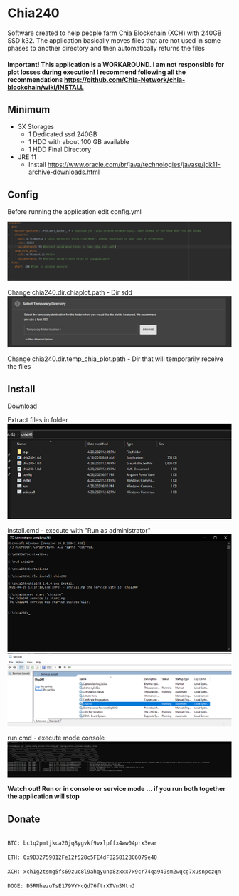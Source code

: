 # Chia240

Software created to help people farm Chia Blockchain (XCH) with 240GB SSD k32.
The application basically moves files that are not used in some phases to another directory and then automatically returns the files


#### Important! This application is a WORKAROUND. I am not responsible for plot losses during execution! I recommend following all the recommendations https://github.com/Chia-Network/chia-blockchain/wiki/INSTALL



## Minimum 
* 3X Storages
   * 1 Dedicated ssd 240GB
   * 1 HDD with about 100 GB available
   * 1 HDD Final Directory
* JRE 11
  * Install https://www.oracle.com/br/java/technologies/javase/jdk11-archive-downloads.html
  
  
## Config


Before running the application edit config.yml

![imagem](https://github.com/HerlanderAlmeida/chia240/blob/main/config.PNG?raw=true)

Change chia240.dir.chiaplot.path  - Dir sdd 
![imagem](https://github.com/HerlanderAlmeida/chia240/blob/main/tempplot.PNG?raw=true)

Change chia240.dir.temp_chia_plot.path - Dir that will temporarily receive the files



## Install
 
 [Download](https://github.com/HerlanderAlmeida/chia240/blob/main/chia240.zip)
 
 Extract files in folder
 ![imagem](https://github.com/HerlanderAlmeida/chia240/blob/main/dirextract.PNG?raw=true)
 
 install.cmd - execute with "Run as administrator"
 ![install](https://github.com/HerlanderAlmeida/chia240/blob/main/install_service.PNG?raw=true)
 ![valid service](https://github.com/HerlanderAlmeida/chia240/blob/main/install_service_valid.PNG?raw=true)
 
 run.cmd - execute mode console
 ![run console](https://github.com/HerlanderAlmeida/chia240/blob/main/run-console.PNG?raw=true)
 
**Watch out! Run or in console or service mode ... if you run both together the application will stop**

## Donate

```

BTC: bc1q2pmtjkca20jq8ygvkf9vxlpffx4ww04prx3ear

ETH: 0x9D32759012Fe12f528c5FE4dFB25812BC6079e40

XCH: xch1g2tsmg5fs69zuc8l9ahqyunp8zxxx7x9cr74qa949sm2wqcg7xusnpczqn

DOGE: D5RNhezuTsE179VYHcQd76ftrXTVnSMtnJ

```







